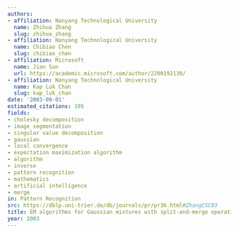 ```yaml
---
authors:
- affiliation: Nanyang Technological University
  name: Zhihua Zhang
  slug: zhihua_zhang
- affiliation: Nanyang Technological University
  name: Chibiao Chen
  slug: chibiao_chen
- affiliation: Microsoft
  name: Jian Sun
  url: https://academic.microsoft.com/author/2200192130/
- affiliation: Nanyang Technological University
  name: Kap Luk Chan
  slug: kap_luk_chan
date: '2003-09-01'
estimated_citations: 195
fields:
- cholesky decomposition
- image segmentation
- singular value decomposition
- gaussian
- local convergence
- expectation maximization algorithm
- algorithm
- inverse
- pattern recognition
- mathematics
- artificial intelligence
- merge
in: Pattern Recognition
src: https://dblp.uni-trier.de/db/journals/pr/pr36.html#ZhangCSC03
title: EM algorithms for Gaussian mixtures with split-and-merge operation
year: 2003
---
```

